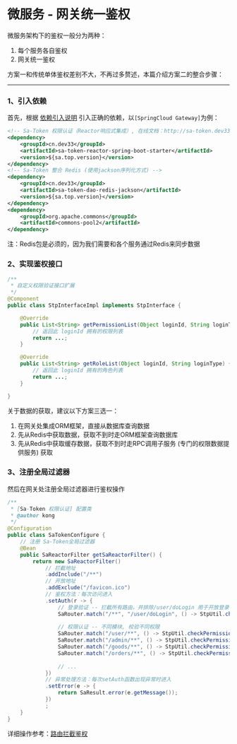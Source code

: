 # 微服务 - 网关统一鉴权

微服务架构下的鉴权一般分为两种：
1. 每个服务各自鉴权
2. 网关统一鉴权 

方案一和传统单体鉴权差别不大，不再过多赘述，本篇介绍方案二的整合步骤：

--- 



### 1、引入依赖 

首先，根据 [依赖引入说明](/micro/import-intro) 引入正确的依赖，以`[SpringCloud Gateway]`为例：

``` xml
<!-- Sa-Token 权限认证（Reactor响应式集成）, 在线文档：http://sa-token.dev33.cn/ -->
<dependency>
    <groupId>cn.dev33</groupId>
    <artifactId>sa-token-reactor-spring-boot-starter</artifactId>
    <version>${sa.top.version}</version>
</dependency>
<!-- Sa-Token 整合 Redis (使用jackson序列化方式) -->
<dependency>
    <groupId>cn.dev33</groupId>
    <artifactId>sa-token-dao-redis-jackson</artifactId>
    <version>${sa.top.version}</version>
</dependency>
<dependency>
    <groupId>org.apache.commons</groupId>
    <artifactId>commons-pool2</artifactId>
</dependency>
```
注：Redis包是必须的，因为我们需要和各个服务通过Redis来同步数据 

### 2、实现鉴权接口
``` java
/**
 * 自定义权限验证接口扩展 
 */
@Component   
public class StpInterfaceImpl implements StpInterface {

    @Override
    public List<String> getPermissionList(Object loginId, String loginType) {
        // 返回此 loginId 拥有的权限列表 
        return ...;
    }

    @Override
    public List<String> getRoleList(Object loginId, String loginType) {
        // 返回此 loginId 拥有的角色列表
        return ...;
    }

}

```
关于数据的获取，建议以下方案三选一：
1. 在网关处集成ORM框架，直接从数据库查询数据
2. 先从Redis中获取数据，获取不到时走ORM框架查询数据库 
3. 先从Redis中获取缓存数据，获取不到时走RPC调用子服务 (专门的权限数据提供服务) 获取


### 3、注册全局过滤器 
然后在网关处注册全局过滤器进行鉴权操作 

``` java
/**
 * [Sa-Token 权限认证] 配置类 
 * @author kong
 */
@Configuration
public class SaTokenConfigure {
	// 注册 Sa-Token全局过滤器 
    @Bean
    public SaReactorFilter getSaReactorFilter() {
        return new SaReactorFilter()
			// 拦截地址 
			.addInclude("/**")
			// 开放地址 
			.addExclude("/favicon.ico")
			// 鉴权方法：每次访问进入 
			.setAuth(r -> {
				// 登录验证 -- 拦截所有路由，并排除/user/doLogin 用于开放登录 
				SaRouter.match("/**", "/user/doLogin", () -> StpUtil.checkLogin());
				
				// 权限认证 -- 不同模块, 校验不同权限 
				SaRouter.match("/user/**", () -> StpUtil.checkPermission("user"));
				SaRouter.match("/admin/**", () -> StpUtil.checkPermission("admin"));
				SaRouter.match("/goods/**", () -> StpUtil.checkPermission("goods"));
				SaRouter.match("/orders/**", () -> StpUtil.checkPermission("orders"));
				
				// ... 
			})
			// 异常处理方法：每次setAuth函数出现异常时进入 
			.setError(e -> {
				return SaResult.error(e.getMessage());
			})
			;
    }
}
```

详细操作参考：[路由拦截鉴权](/use/route-check)






